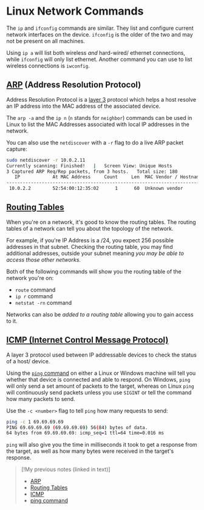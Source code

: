 
# Linux Network Commands
The `ip` and `ifconfig` commands are similar. They list and configure current network interfaces on the device. `ifconfig` is the older of the two and may not be present on all machines.

Using `ip a` will list both wireless *and* hard-wired/ ethernet connections, while `ifconfig` will only list ethernet. Another command you can use to list wireless connections is `iwconfig`.
## [ARP](/networking/protocols/ARP.md) (Address Resolution Protocol)
Address Resolution Protocol is a [layer 3](/networking/OSI/network-layer.md) protocol which helps a host resolve an IP address into the MAC address of the associated device. 

The `arp -a` and the `ip n` (`n` stands for `neighbor`) commands can be used in Linux to list the MAC Addresses associated with local IP addresses in the network.

You can also use the `netdiscover` with a `-r` flag to do a live ARP packet capture:
```bash
sudo netdiscover -r 10.0.2.11
Currently scanning: Finished!   |   Screen View: Unique Hosts
3 Captured ARP Req/Rep packets, from 3 hosts.   Total size: 180                                   __________________________________________________________________________
   IP            At MAC Address     Count     Len  MAC Vendor / Hostname
--------------------------------------------------------------------------
 10.0.2.2        52:54:00:12:35:02      1      60  Unknown vendor          10.0.2.3        52:54:00:12:35:03      1      60  Unknown vendor          10.0.2.4        52:54:00:12:35:04      1      60  Unknown vendor 
```
## [Routing Tables](/networking/routing/routing-tables.md)
When you're on a network, it's good to know the routing tables. The routing tables of a network can tell you about the topology of the network. 

For example, if you're IP Address is a /24, you expect 256 possible addresses in that subnet. Checking the routing table, you may find additional addresses, outside your subnet meaning *you may be able to access those other networks.*

Both of the following commands will show you the routing table of the network you're on:
- `route` command
- `ip r` command
- `netstat -rn` command

Networks can also be *added to a routing table* allowing you to gain access to it.
## [ICMP (Internet Control Message Protocol)](/networking/protocols/ICMP.md)
A layer 3 protocol used between IP addressable devices to check the status of a host/ device. 

Using the [`ping` command](/CLI-tools/ping.md) on either a Linux or Windows machine will tell you whether that device is connected and able to respond. On Windows, `ping` will only send a set amount of packets to the target, whereas on Linux `ping` will continuously send packets unless you use `SIGINT` or tell the command how many packets to send.

Use the `-c <number>` flag to tell `ping` how many requests to send:
```bash
ping -c 1 69.69.69.69
PING 69.69.69.69 (69.69.69.69) 56(84) bytes of data.
64 bytes from 69.69.69.69: icmp_seq=1 ttl=64 time=0.016 ms
```
`ping` will also give you the time in milliseconds it took to get a response from the target, as well as how many bytes were received in the target's response.

> [!My previous notes (linked in text)]
> - [ARP](https://github.com/TrshPuppy/obsidian-notes/blob/main/networking/protocols/ARP.md)
> - [Routing Tables](https://github.com/TrshPuppy/obsidian-notes/blob/main/networking/routing/routing-table.md)
> - [ICMP](https://github.com/TrshPuppy/obsidian-notes/blob/main/networking/protocols/ICMP.md)
> - [ping command](https://github.com/TrshPuppy/obsidian-notes/blob/main/CLI-tools/ping.md)

